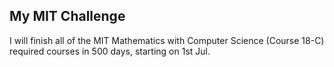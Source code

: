 ## My MIT Challenge

I will finish all of the MIT Mathematics with Computer Science (Course 18-C) required courses in 500 days, starting on 1st Jul.